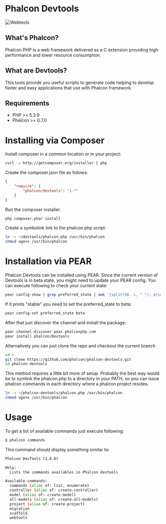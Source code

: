 Phalcon Devtools
================

![Webtools](http://www.phalconphp.com/img/webtools.png)

What's Phalcon?
---------------
Phalcon PHP is a web framework delivered as a C extension providing high performance and lower resource consumption.

What are Devtools?
------------------
This tools provide you useful scripts to generate code helping to develop faster and easy applications that use
with Phalcon framework.

Requirements
------------

* PHP >= 5.3.9
* Phalcon >= 0.7.0

Installing via Composer
=======================
Install composer in a common location or in your project:

```bash
curl -s http://getcomposer.org/installer | php
```

Create the composer.json file as follows:

```json
{
    "require": {
        "phalcon/devtools": "1.*"
    }
}
```

Run the composer installer:

```bash
php composer.phar install
```

Create a symbolink link to the phalcon.php script:

```bash
ln -s ~/devtools/phalcon.php /usr/bin/phalcon
chmod ugo+x /usr/bin/phalcon
```

Installation via PEAR
=====================
Phalcon Devtools can be installed using PEAR. Since the current version of Devtools
is in beta state, you might need to update your PEAR config. You can execute following to check
your current state:

```bash
pear config-show | grep preferred_state | awk '{split($0, s, " "); print s[5]}'
```

If it prints "stable" you need to set the preferred_state to beta:

```bash
pear config-set preferred_state beta
```

After that just discover the channel and install the package:

```bash
pear channel-discover pear.phalconphp.com
pear install phalcon/Devtools
```

Alternatively you can just clone the repo and checkout the current branch

```bash
cd ~
git clone https://github.com/phalcon/phalcon-devtools.git
cd phalcon-devtools
```

This method requires a little bit more of setup. Probably the best way would be to symlink
the phalcon.php to a directory in your PATH, so you can issue phalcon commands in each directory
where a phalcon project resides.

```bash
ln -s ~/phalcon-devtools/phalcon.php /usr/bin/phalcon
chmod ugo+x /usr/bin/phalcon
```

Usage
=====

To get a list of available commands just execute following:

```bash
$ phalcon commands
```

This command should display something similar to:

```bash
Phalcon DevTools (1.0.0)

Help:
  Lists the commands availables in Phalcon devtools

Available commands:
  commands (alias of: list, enumerate)
  controller (alias of: create-controller)
  model (alias of: create-model)
  all-models (alias of: create-all-models)
  project (alias of: create-project)
  migration
  scaffold
  webtools
```
